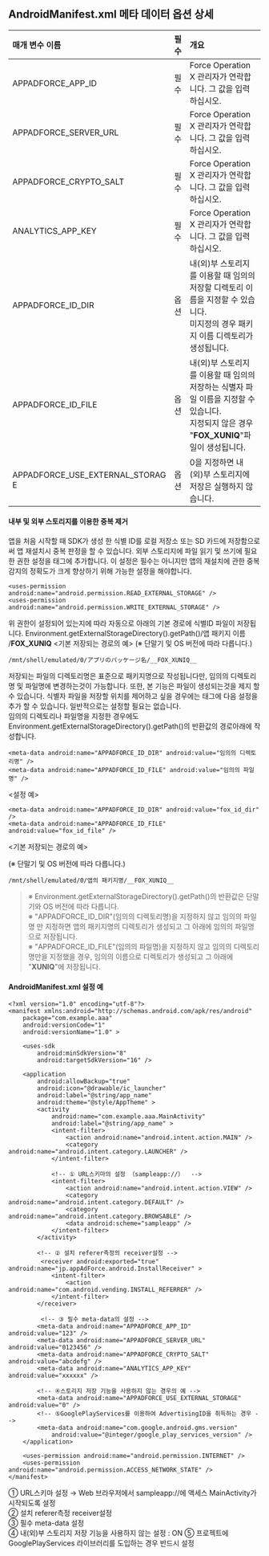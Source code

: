 ## AndroidManifest.xml 메타 데이터 옵션 상세|매개 변수 이름|필수|개요||:------|:------|:------||APPADFORCE_APP_ID|필수|Force Operation X 관리자가 연락합니다. 그 값을 입력하십시오.||APPADFORCE_SERVER_URL|필수|Force Operation X 관리자가 연락합니다. 그 값을 입력하십시오.||APPADFORCE_CRYPTO_SALT|필수|Force Operation X 관리자가 연락합니다. 그 값을 입력하십시오.||ANALYTICS_APP_KEY|필수|Force Operation X 관리자가 연락합니다. 그 값을 입력하십시오.||APPADFORCE_ID_DIR|옵션|내(외)부 스토리지를 이용할 때 임의의 저장할 디렉토리 이름을 지정할 수 있습니다. <br> 미지정의 경우 패키지 이름 디렉토리가 생성됩니다.||APPADFORCE_ID_FILE|옵션|내(외)부 스토리지를 이용할 때 임의의 저장하는 식별자 파일 이름을 지정할 수 있습니다. <br> 지정되지 않은 경우 "__FOX_XUNIQ__"파일이 생성됩니다.||APPADFORCE_USE_EXTERNAL_STORAG​​E|옵션|0을 지정하면 내(외)부 스토리지에 저장은 실행하지 않습니다.|#### 내부 및 외부 스토리지를 이용한 중복 제거앱을 처음 시작할 때 SDK가 생성 한 식별 ID를 로컬 저장소 또는 SD 카드에 저장함으로써 앱 재설치시 중복 판정을 할 수 있습니다. 외부 스토리지에 파일 읽기 및 쓰기에 필요한 권한 설정을 <manifest> 태그에 추가합니다. 이 설정은 필수는 아니지만 앱의 재설치에 관한 중복 감지의 정확도가 크게 향상하기 위해 가능한 설정을 해야합니다.    <uses-permission android:name="android.permission.READ_EXTERNAL_STORAGE" />    <uses-permission android:name="android.permission.WRITE_EXTERNAL_STORAGE" />위 권한이 설정되어 있는지에 따라 자동으로 아래의 기본 경로에 식별ID 파일이 저장됩니다.Environment.getExternalStorageDirectory().getPath()/앱 패키지 이름 /__FOX_XUNIQ__<기본 저장되는 경로의 예>(※ 단말기 및 OS 버전에 따라 다릅니다.)    /mnt/shell/emulated/0/アプリのパッケージ名/__FOX_XUNIQ__저장되는 파일의 디렉토리명은 표준으로 패키지명으로 작성됩니다만, 임의의 디렉토리명 및 파일명에 변경하는것이 가능합니다. 또한, 본 기능은 파일이 생성되는것을 제지 할 수 있습니다. 식별자 파일을 저장할 위치를 제어하고 싶을 경우에는 <application> 태그에 다음 설정을 추가 할 수 있습니다. 일반적으로는 설정할 필요는 없습니다. <br>임의의 디렉토리나 파일명을 지정한 경우에도 Environment.getExternalStorageDirectory().getPath()의 반환값의 경로아래에 작성합니다.    <meta-data android:name="APPADFORCE_ID_DIR" android:value="임의의 디렉토리명" />    <meta-data android:name="APPADFORCE_ID_FILE" android:value="임의의 파일명" /><설정 예>    <meta-data android:name="APPADFORCE_ID_DIR" android:value="fox_id_dir" />    <meta-data android:name="APPADFORCE_ID_FILE" android:value="fox_id_file" /><기본 저장되는 경로의 예>(※ 단말기 및 OS 버전에 따라 다릅니다.)    /mnt/shell/emulated/0/앱의 패키지명/__FOX_XUNIQ__> ※ Environment.getExternalStorageDirectory().getPath()의 반환값은 단말기와 OS 버전에 따라 다릅니다. <br>> ※ "APPADFORCE_ID_DIR"(임의의 디렉토리명)을 지정하지 않고 임의의 파일명 만 지정하면 앱의 패키지명의 디렉토리가 생성되고 그 아래에 임의의 파일명으로 저장됩니다. <br>> ※ "APPADFORCE_ID_FILE"(임의의 파일명)을 지정하지 않고 임의의 디렉토리명만을 지정했을 경우, 임의의 이름으로 디렉토리가 생성되고 그 아래에 "__XUNIQ__"에 저장됩니다.#### AndroidManifest.xml 설정 예    <?xml version="1.0" encoding="utf-8"?>    <manifest xmlns:android="http://schemas.android.com/apk/res/android"        package="com.example.aaa"        android:versionCode="1"        android:versionName="1.0" >        <uses-sdk            android:minSdkVersion="8"            android:targetSdkVersion="16" />        <application            android:allowBackup="true"            android:icon="@drawable/ic_launcher"            android:label="@string/app_name"            android:theme="@style/AppTheme" >            <activity                android:name="com.example.aaa.MainActivity"                android:label="@string/app_name" >                <intent-filter>                    <action android:name="android.intent.action.MAIN" />                    <category android:name="android.intent.category.LAUNCHER" />                </intent-filter>                <!-- ① URL스키마의 설정 （sampleapp://）  -->                <intent-filter>                    <action android:name="android.intent.action.VIEW" />                    <category android:name="android.intent.category.DEFAULT" />                    <category android:name="android.intent.category.BROWSABLE" />                    <data android:scheme="sampleapp" />                </intent-filter>            </activity>                    <!-- ② 설치 referer측정의 receiver설정 -->             <receiver android:exported="true"　android:name="jp.appAdForce.android.InstallReceiver" >                <intent-filter>                    <action android:name="com.android.vending.INSTALL_REFERRER" />                </intent-filter>            </receiver>             <!-- ③ 필수 meta-data의 설정 -->            <meta-data android:name="APPADFORCE_APP_ID" android:value="123" />            <meta-data android:name="APPADFORCE_SERVER_URL" android:value="0123456" />            <meta-data android:name="APPADFORCE_CRYPTO_SALT" android:value="abcdefg" />            <meta-data android:name="ANALYTICS_APP_KEY" android:value="xxxxxx" />            <!-- ④스토리지 저장 기능을 사용하지 않는 경우의 예 -->            <meta-data android:name="APPADFORCE_USE_EXTERNAL_STORAGE" android:value="0" />            <!-- ⑤GooglePlayServices를 이용하여 AdvertisingID을 취득하는 경우 -->            <meta-data android:name="com.google.android.gms.version"                android:value="@integer/google_play_services_version" />        </application>            <uses-permission android:name="android.permission.INTERNET" />        <uses-permission android:name="android.permission.ACCESS_NETWORK_STATE" />    </manifest>① URL스키마 설정 → Web 브라우저에서 sampleapp://에 액세스 MainActivity가 시작되도록 설정 <br>② 설치 referer측정 receiver설정 <br>③ 필수 meta-data 설정 <br>④ 내(외)부 스토리지 저장 기능을 사용하지 않는 설정 : ON⑤ 프로젝트에 GooglePlayServices 라이브러리를 도입하는 경우 반드시 설정